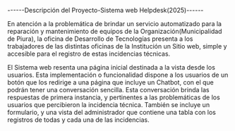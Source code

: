 ------Descripción del Proyecto-Sistema web Helpdesk(2025)------

En atención a la problemática de brindar un servicio automatizado para la reparación y mantenimiento de equipos
de la Organización(Municipalidad de Piura), la oficina de Desarrollo de Tecnologías presenta a los trabajadores de las 
distintas oficinas de la Institución un Sitio web, simple y accesible para el registro de estas incidencias técnicas.

El Sistema web resenta una página inicial destinada a la vista desde los usuarios. Esta implementación 
o funcionalidad dispone a los usuarios de un botón que los redirige a una página que incluye un 
Chatbot, con el que podrán tener una conversación sencilla. Esta conversación brinda las respuestas de primera instancia, 
y pertinentes a las problemáticas de los usuarios que percibieron la incidencia técnica. También se incluye un formulario, y 
una vista del administrador que contiene una tabla con los registros de todas y cada una de las incidencias.
